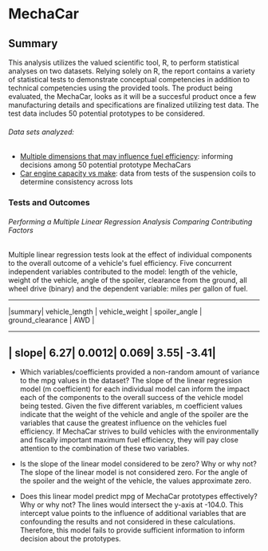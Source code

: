 # MechaCar

## Summary
This analysis utilizes the valued scientific tool, R, to perform statistical analyses on two datasets.  Relying solely on R, the report contains a variety of statistical tests to demonstrate conceptual competencies in addition to technical competencies using the provided tools. The product being evaluated, the MechaCar, looks as it will be a succesful product once a few manufacturing details and specifications are finalized utilizing test data. The test data includes 50 potential prototypes to be considered.

###### Data sets analyzed: 
* [Multiple dimensions that may influence fuel efficiency](MechaCar_mpg.csv): informing decisions among 50 potential prototype MechaCars
* [Car engine capacity vs make](Suspension_Coil.csv): data from tests of the suspension coils to determine consistency across lots

### Tests and Outcomes

###### Performing a Multiple Linear Regression Analysis Comparing Contributing Factors
Multiple linear regression tests look at the effect of individual components to the overall outcome of a vehicle's fuel efficiency.  Five concurrent independent variables contributed to the model: length of the vehicle, weight of the vehicle, angle of the spoiler, clearance from the ground, all wheel drive (binary) and the dependent variable: miles per gallon of fuel.

--------------------------------------------------------------------------------------------------------
|summary|   vehicle_length |   vehicle_weight |    spoiler_angle | ground_clearance |          AWD     |
 ------   ----------------   ----------------   ----------------   -----------------  ----------------- 
|  slope|              6.27|            0.0012|             0.069|              3.55|             -3.41|
--------------------------------------------------------------------------------------------------------

* Which variables/coefficients provided a non-random amount of variance to the mpg values in the dataset?
The slope of the linear regression model (m coefficient) for each individual model can inform the impact each of the components to the overall success of the vehicle model being tested. Given the five different variables, m coefficient values indicate that the weight of the vehicle and angle of the spoiler are the variables that cause the greatest influence on the vehicles fuel efficiency.  If MechaCar strives to build vehicles with the environmentally and fiscally important maximum fuel efficiency, they will pay close attention to the combination of these two variables.  

* Is the slope of the linear model considered to be zero? Why or why not?
The slope of the linear model is not considered zero.  For the angle of the spoiler and the weight of the vehicle, the values approximate zero.  

* Does this linear model predict mpg of MechaCar prototypes effectively? Why or why not?
The lines would intersect the y-axis at -104.0.  This intercept value points to the influence of additional variables that are confounding the results and not considered in these calculations. Therefore, this model fails to provide sufficient information to inform decision about the prototypes.

